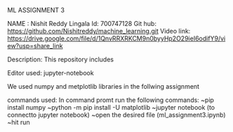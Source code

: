 ML ASSIGNMENT 3

NAME : Nishit Reddy Lingala Id: 700747128 
Git hub: https://github.com/Nishitreddy/machine_learning.git
Video link: https://drive.google.com/file/d/1QnvRRXRKCM9n0byyHp2O29ieI6odifY9/view?usp=share_link

Description: This repository includes 

Editor used: jupyter-notebook

We used numpy and metplotlib libraries in the follwing assignment

commands used:
In command promt run the following commands:
~pip install numpy
~python -m pip install -U matplotlib
~jupyter notebook (to connectto jupyter notebook)
~open the desired file (ml_assignment3.ipynb)
~hit run 
